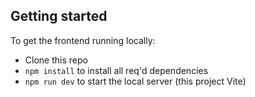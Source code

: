 ## Getting started

To get the frontend running locally:

- Clone this repo
- `npm install` to install all req'd dependencies
- `npm run dev` to start the local server (this project Vite)

